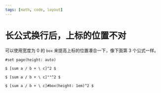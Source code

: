 ```yaml
---
tags: [math, code, layout]
---
```


# 长公式换行后，上标的位置不对

可以使用宽度为 0 的 `box` 来提高上标的位置凑合一下，像下面第 3 个公式一样。

```typst
#set page(height: auto)

$ [sum a / b + \ c]^2 $

$ [sum a / b + \ c]""^2 $

$ [sum a / b + \ c]#box(height: 1em)^2 $
```
